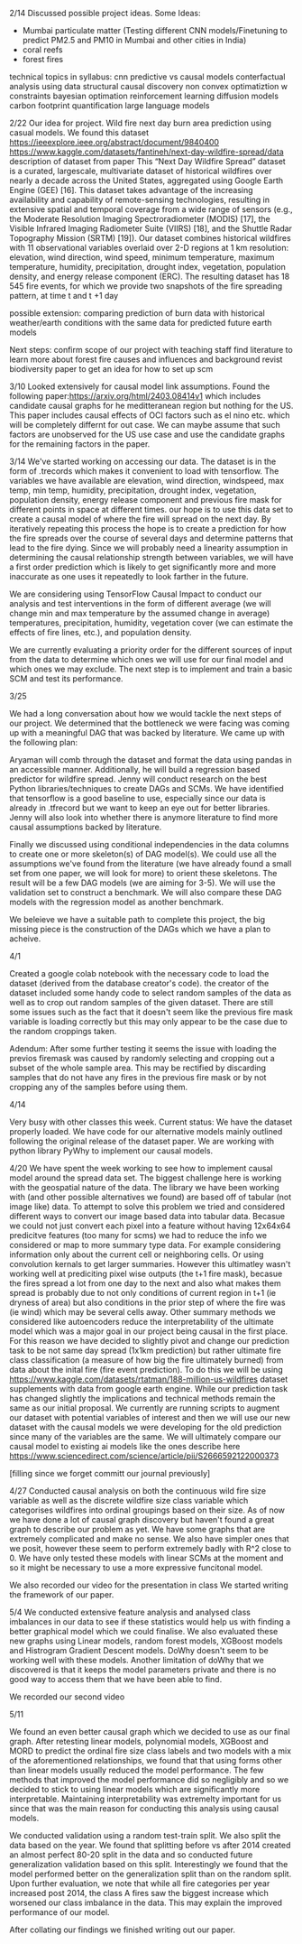 2/14
Discussed possible project ideas. 
Some Ideas:
- Mumbai particulate matter (Testing different CNN models/Finetuning to predict PM2.5 and PM10 in Mumbai and other cities in India)
- coral reefs
- forest fires

technical topics in syllabus:
cnn
predictive vs causal models
conterfactual analysis using data
structural causal discovery
non convex optimatiztion w constraints
bayesian optimation
reinforcement learning
diffusion models
carbon footprint quantification
large language models

2/22
Our idea for project. 
Wild fire next day burn area prediction using casual models. 
We found this dataset https://ieeexplore.ieee.org/abstract/document/9840400 
https://www.kaggle.com/datasets/fantineh/next-day-wildfire-spread/data 
description of dataset from paper
        This “Next Day Wildfire Spread” dataset is a curated, largescale, multivariate dataset of historical wildfires over nearly
        a decade across the United States, aggregated using Google
        Earth Engine (GEE) [16]. This dataset takes advantage of the
        increasing availability and capability of remote-sensing technologies, resulting in extensive spatial and temporal coverage
        from a wide range of sensors (e.g., the Moderate Resolution
        Imaging Spectroradiometer (MODIS) [17], the Visible Infrared
        Imaging Radiometer Suite (VIIRS) [18], and the Shuttle Radar
        Topography Mission (SRTM) [19]). Our dataset combines
        historical wildfires with 11 observational variables overlaid
        over 2-D regions at 1 km resolution: elevation, wind direction,
        wind speed, minimum temperature, maximum temperature,
        humidity, precipitation, drought index, vegetation, population
        density, and energy release component (ERC). The resulting
        dataset has 18 545 fire events, for which we provide two
        snapshots of the fire spreading pattern, at time t and t +1 day

possible extension:
    comparing prediction of burn data with historical weather/earth conditions with the same data for predicted future earth models

Next steps:
    confirm scope of our project with teaching staff
    find literature to learn more about forest fire causes and influences and background
    revist biodiversity paper to get an idea for how to set up scm

3/10
Looked extensively for causal model link assumptions. Found the following paper:https://arxiv.org/html/2403.08414v1 which includes candidate causal graphs for he meditteranean region but nothing for the US. This paper includes causal effects of OCI factors such as el nino etc. which will be completely differnt for out case. We can maybe assume that such factors are unobserved for the US use case and use the candidate graphs for the remaining factors in the paper.


3/14
We've started working on accessing our data. The dataset is in the form of .trecords which makes it convenient to load with tensorflow. The variables we have available are elevation, wind direction, windspeed, max temp, min temp, humidity, precipitation, drought index, vegetation, population density, energy release component and previous fire mask for different points in space at different times. our hope is to use this data set to create a causal model of where the fire will spread on the next day. By iteratively repeating this process the hope is to create a prediction for how the fire spreads over the course of several days and determine patterns that lead to the fire dying. Since we will probably need a linearity assumption in determining the causal relationship strength between variables, we will have a first order prediction which is likely to get significantly more and more inaccurate as one uses it repeatedly to look farther in the future.

We are considering using TensorFlow Causal Impact to conduct our analysis and test interventions in the form of different average (we will change min and max temperature by the assumed change in average) temperatures, precipitation, humidity, vegetation cover (we can estimate the effects of fire lines, etc.), and population density.

We are currently evaluating a priority order for the different sources of input from the data to determine which ones we will use for our final model and which ones we may exclude. The next step is to implement and train a basic SCM and test its performance.


3/25

We had a long conversation about how we would tackle the next steps of our project. We determined that the bottleneck we were facing was coming up with a meaningful DAG that was backed by literature. We came up with the following plan:

Aryaman will comb through the dataset and format the data using pandas in an accessible manner. Additionally, he will build a regression based predictor for wildfire spread. Jenny will conduct research on the best Python libraries/techniques to create DAGs and SCMs. We have identified that tensorflow is a good baseline to use, especially since our data is already in .tfrecord but we want to keep an eye out for better libraries. Jenny will also look into whether there is anymore literature to find more causal assumptions backed by literature.

Finally we discussed using conditional independencies in the data columns to create one or more skeleton(s) of DAG model(s). We could use all the assumptions we've found from the literature (we have already found a small set from one paper, we will look for more) to orient these skeletons. The result will be a few DAG models (we are aiming for 3-5). We will use the validation set to construct a benchmark. We will also compare these DAG models with the regression model as another benchmark. 

We beleieve we have a suitable path to complete this project, the big missing piece is the construction of the DAGs which we have a plan to acheive.


4/1

Created a google colab notebook with the necessary code to load the dataset (derived from the database creator's code). the creator of the dataset included some handy code to select random samples of the data as well as to crop out random samples of the given dataset. There are still some issues such as the fact that it doesn't seem like the previous fire mask variable is loading correctly but this may only appear to be the case due to the random croppings taken.

Adendum: After some further testing it seems the issue with loading the previos firemask was caused by randomly selecting and cropping out a subset of the whole sample area. This may be rectified by discarding samples that do not have any fires in the previous fire mask or by not cropping any of the samples before using them.

4/14

Very busy with other classes this week.
Current status:
We have the dataset properly loaded.
We have code for our alternative models mainly outlined following the original release of the dataset paper.
We are working with python library PyWhy to implement our causal models. 

4/20
We have spent the week working to see how to implement causal model around the spread data set. The biggest challenge here is working with the geospatial nature of the data. The library we have been working with (and other possible alternatives we found) are based off of tabular (not image like) data. To attempt to solve this problem we tried and considered different ways to convert our image based data into tabular data. Becasue we could not just convert each pixel into a feature without having 12x64x64 predicitve features (too many for scms) we had to reduce the info we considered or map to more summary type data. For example considering information only about the current cell or neighboring cells. Or using convolution kernals to get larger summaries. However this ultimatley wasn't working well at prediciting pixel wise outputs (the t+1 fire mask), becasue the fires spread a lot from one day to the next and also what makes them spread is probably due to not only conditions of current region in t+1 (ie dryness of area) but also conditions in the prior step of where the fire was (ie wind) which may be several cells away. Other summary methods we considered like autoencoders reduce the interpretability of the ultimate model which was a major goal in our project being causal in the first place. 
For this reason we have decided to slightly pivot and change our prediction task to be not same day spread (1x1km prediction) but rather ultimate fire class classification (a measure of how big the fire ultimately burned) from data about the inital fire (fire event prediction). To do this we will be using https://www.kaggle.com/datasets/rtatman/188-million-us-wildfires dataset supplements with data from google earth engine. While our prediction task has changed slightly the implications and technical methods remain the same as our initial proposal. 
We currently are running scripts to augment our dataset with potential variables of interest and then we will use our new dataset with the causal models we were developing for the old prediction since many of the variables are the same. 
We will ultimately compare our causal model to existing ai models like the ones describe here https://www.sciencedirect.com/science/article/pii/S2666592122000373 


[filling since we forget committ our journal previously]

4/27
Conducted causal analysis on both the continuous wild fire size variable as well as the discrete wildfire size class variable which categorises wildfires into ordinal groupings based on their size. As of now we have done a lot of causal graph discovery but haven't found a great graph to describe our problem as yet. We have some graphs that are extremely complicated and make no sense. We also have simpler ones that we posit, however these seem to perform extremely badly with R^2 close to 0. We have only tested these models with linear SCMs at the moment and so it might be necessary to use a more expressive funcitonal model.

We also recorded our video for the presentation in class
We started writing the framework of our paper. 


5/4
We conducted extensive feature analysis and analysed class imbalances in our data to see if these statistics would help us with finding a better graphical model which we could finalise. We also evaluated these new graphs using Linear models, random forest models, XGBoost models and Histrogram Gradient Descent models. DoWhy doesn't seem to be working well with these models. Another limitation of doWhy that we discovered is that it keeps the model parameters private and there is no good way to access them that we have been able to find. 

We recorded our second video


5/11

We found an even better causal graph which we decided to use as our final graph. After retesting linear models, polynomial models, XGBoost and MORD to predict the ordinal fire size class labels and two models with a mix of the aforementioned relationships, we found that that using forms other than linear models usually reduced the model performance. The few methods that improved the model performance did so negligibly and so we decided to stick to using linear models which are significantly more interpretable. Maintaining interpretability was extremelty important for us since that was the main reason for conducting this analysis using causal models.

We conducted validation using a random test-train split. We also split the data based on the year. We found that splitting before vs after 2014 created an almost perfect 80-20 split in the data and so conducted future generalization validation based on this split. Interestingly we found that the model performed better on the generalization split than on the random split. Upon further evaluation, we note that while all fire categories per year increased post 2014, the class A fires saw the biggest increase which worsened our class imbalance in the data. This may explain the improved performance of our model.

After collating our findings we finished writing out our paper.
